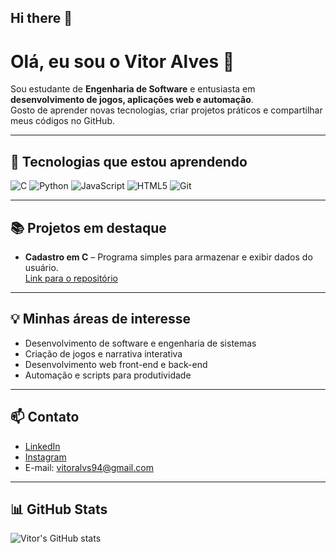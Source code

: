 ## Hi there 👋
# Olá, eu sou o Vitor Alves 👋

Sou estudante de **Engenharia de Software** e entusiasta em **desenvolvimento de jogos, aplicações web e automação**.  
Gosto de aprender novas tecnologias, criar projetos práticos e compartilhar meus códigos no GitHub.  

---

## 🚀 Tecnologias que estou aprendendo
![C](https://img.shields.io/badge/-C-blue?logo=c&logoColor=white)
![Python](https://img.shields.io/badge/-Python-3776AB?logo=python&logoColor=white)
![JavaScript](https://img.shields.io/badge/-JavaScript-F7DF1E?logo=javascript&logoColor=black)
![HTML5](https://img.shields.io/badge/-HTML5-E34F26?logo=html5&logoColor=white)
![Git](https://img.shields.io/badge/-Git-F05032?logo=git&logoColor=white)

---

## 📚 Projetos em destaque
- **Cadastro em C** – Programa simples para armazenar e exibir dados do usuário.  
  [Link para o repositório](https://github.com/vitoralvs94/programaEmC/blob/main/Programa%20de%20cadastro%20simples.c)

---

## 💡 Minhas áreas de interesse
- Desenvolvimento de software e engenharia de sistemas  
- Criação de jogos e narrativa interativa  
- Desenvolvimento web front-end e back-end  
- Automação e scripts para produtividade  

---

## 📫 Contato
- [LinkedIn](https://www.linkedin.com/in/vitoralvs94)
- [Instagram](https://www.instagram.com/vitoralvs94)
- E-mail: vitoralvs94@gmail.com  

---

## 📊 GitHub Stats
![Vitor's GitHub stats](https://github-readme-stats.vercel.app/api?username=vitoralvs94&show_icons=true&theme=radical)
